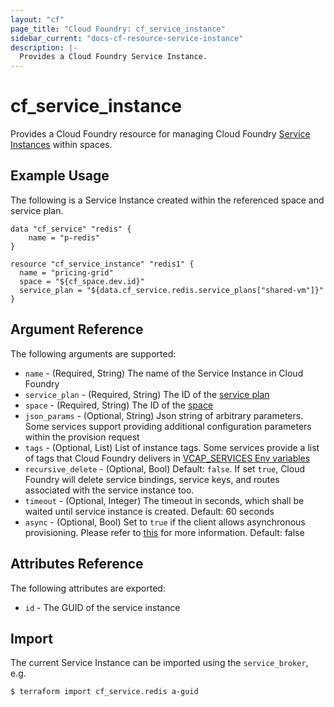 ```yaml
---
layout: "cf"
page_title: "Cloud Foundry: cf_service_instance"
sidebar_current: "docs-cf-resource-service-instance"
description: |-
  Provides a Cloud Foundry Service Instance.
---
```


# cf\_service\_instance

Provides a Cloud Foundry resource for managing Cloud Foundry [Service Instances](https://docs.cloudfoundry.org/devguide/services/) within spaces.

## Example Usage

The following is a Service Instance created within the referenced space and service plan. 

```
data "cf_service" "redis" {
    name = "p-redis"
}

resource "cf_service_instance" "redis1" {
  name = "pricing-grid"
  space = "${cf_space.dev.id}"
  service_plan = "${data.cf_service.redis.service_plans["shared-vm"]}"
}
```

## Argument Reference

The following arguments are supported:

* `name` - (Required, String) The name of the Service Instance in Cloud Foundry
* `service_plan` - (Required, String) The ID of the [service plan](/docs/providers/cloudfoundry/d/service_plan.html)
* `space` - (Required, String) The ID of the [space](/docs/providers/cloudfoundry/r/space.html) 
* `json_params` - (Optional, String) Json string of arbitrary parameters. Some services support providing additional configuration parameters within the provision request
* `tags` - (Optional, List) List of instance tags. Some services provide a list of tags that Cloud Foundry delivers in [VCAP_SERVICES Env variables](https://docs.cloudfoundry.org/devguide/deploy-apps/environment-variable.html#VCAP-SERVICES)
* `recursive_delete` - (Optional, Bool) Default: `false`. If set `true`, Cloud Foundry will delete service bindings, service keys, and routes associated with the service instance too.
* `timeout` - (Optional, Integer) The timeout in seconds, which shall be waited until service instance is created. Default: 60 seconds
* `async` - (Optional, Bool) 	Set to `true` if the client allows asynchronous provisioning. Please refer to [this](https://github.com/openservicebrokerapi/servicebroker/blob/v2.12/spec.md#synchronous-and-asynchronous-operations) for more information. Default: false 
 
## Attributes Reference

The following attributes are exported:

* `id` - The GUID of the service instance

## Import

The current Service Instance can be imported using the `service_broker`, e.g.

```
$ terraform import cf_service.redis a-guid
```
